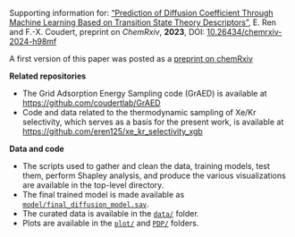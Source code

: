 Supporting information for: [“Prediction of Diffusion Coefficient Through Machine Learning Based on Transition State Theory Descriptors”](https://doi.org/10.26434/chemrxiv-2024-h98mf), E. Ren and F.-X. Coudert, preprint on _ChemRxiv_, **2023**, DOI: [10.26434/chemrxiv-2024-h98mf](https://doi.org/10.26434/chemrxiv-2024-h98mf)


A first version of this paper was posted as a [preprint on chemRxiv](https://doi.org/10.26434/chemrxiv-2024-h98mf)


**Related repositories**

- The Grid Adsorption Energy Sampling code (GrAED) is available at https://github.com/coudertlab/GrAED
- Code and data related to the thermodynamic sampling of Xe/Kr selectivity, which serves as a basis for the present work, is available at https://github.com/eren125/xe_kr_selectivity_xgb


**Data and code**

- The scripts used to gather and clean the data, training models, test them, perform Shapley analysis, and produce the various visualizations are available in the top-level directory.
- The final trained model is made available as [`model/final_diffusion_model.sav`](model/final_diffusion_model.sav).
- The curated data is available in the [`data/`](data/) folder.
- Plots are available in the [`plot/`](plot/) and [`PDP/`](PDP/) folders.
